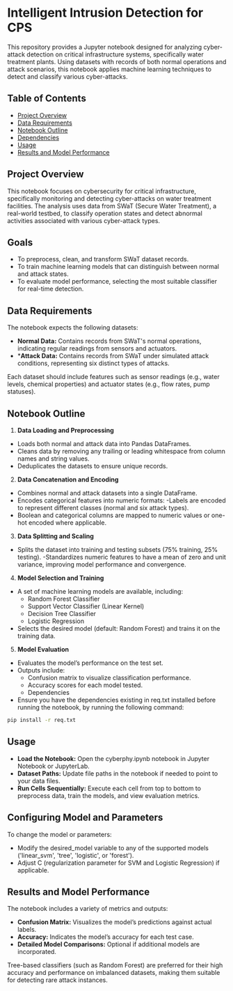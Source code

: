 # Intelligent Intrusion Detection for CPS 
This repository provides a Jupyter notebook designed for analyzing cyber-attack detection on critical infrastructure systems, specifically water treatment plants. Using datasets with records of both normal operations and attack scenarios, this notebook applies machine learning techniques to detect and classify various cyber-attacks.

## Table of Contents
- [Project Overview](#project-overview)
- [Data Requirements](#data-requirements)
- [Notebook Outline](#notebook-outline)
- [Dependencies](#dependencies)
- [Usage](#usage)
- [Results and Model Performance](#results-and-model-performance)

## Project Overview
This notebook focuses on cybersecurity for critical infrastructure, specifically monitoring and detecting cyber-attacks on water treatment facilities. The analysis uses data from SWaT (Secure Water Treatment), a real-world testbed, to classify operation states and detect abnormal activities associated with various cyber-attack types.

## Goals
- To preprocess, clean, and transform SWaT dataset records.
- To train machine learning models that can distinguish between normal and attack states.
- To evaluate model performance, selecting the most suitable classifier for real-time detection.
## Data Requirements
The notebook expects the following datasets:

- **Normal Data:** Contains records from SWaT's normal operations, indicating regular readings from sensors and actuators.
- ***Attack Data:** Contains records from SWaT under simulated attack conditions, representing six distinct types of attacks.

Each dataset should include features such as sensor readings (e.g., water levels, chemical properties) and actuator states (e.g., flow rates, pump statuses).

## Notebook Outline
1. **Data Loading and Preprocessing**
- Loads both normal and attack data into Pandas DataFrames.
- Cleans data by removing any trailing or leading whitespace from column names and string values.
- Deduplicates the datasets to ensure unique records.
2. **Data Concatenation and Encoding**
- Combines normal and attack datasets into a single DataFrame.
- Encodes categorical features into numeric formats:
-Labels are encoded to represent different classes (normal and six attack types).
- Boolean and categorical columns are mapped to numeric values or one-hot encoded where applicable.
3. **Data Splitting and Scaling**
- Splits the dataset into training and testing subsets (75% training, 25% testing).
-Standardizes numeric features to have a mean of zero and unit variance, improving model performance and convergence.
4. **Model Selection and Training**
- A set of machine learning models are available, including:
    - Random Forest Classifier
    - Support Vector Classifier (Linear Kernel)
    - Decision Tree Classifier
    - Logistic Regression
- Selects the desired model (default: Random Forest) and trains it on the training data.
5. **Model Evaluation**
- Evaluates the model’s performance on the test set.
- Outputs include:
    - Confusion matrix to visualize classification performance.
    - Accuracy scores for each model tested.
    - Dependencies
- Ensure you have the dependencies existing in req.txt installed before running the notebook, by running the following command:

```bash
pip install -r req.txt
```
## Usage
- **Load the Notebook:** Open the cyberphy.ipynb notebook in Jupyter Notebook or JupyterLab.
- **Dataset Paths:** Update file paths in the notebook if needed to point to your data files.
- **Run Cells Sequentially:** Execute each cell from top to bottom to preprocess data, train the models, and view evaluation metrics.
## Configuring Model and Parameters
To change the model or parameters:

- Modify the desired_model variable to any of the supported models ('linear_svm', 'tree', 'logistic', or 'forest').
- Adjust C (regularization parameter for SVM and Logistic Regression) if applicable.
## Results and Model Performance
The notebook includes a variety of metrics and outputs:

- **Confusion Matrix:** Visualizes the model’s predictions against actual labels.
- **Accuracy:** Indicates the model’s accuracy for each test case.
- **Detailed Model Comparisons:** Optional if additional models are incorporated.

Tree-based classifiers (such as Random Forest) are preferred for their high accuracy and performance on imbalanced datasets, making them suitable for detecting rare attack instances.
